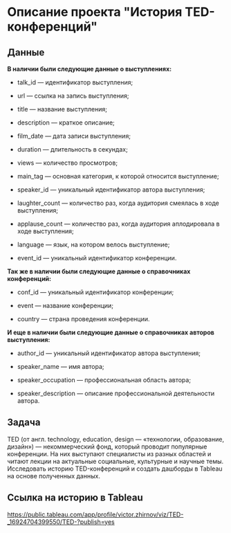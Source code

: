 # Описание проекта "История TED-конференций"


## Данные

**В наличии были следующие данные о выступлениях:**

- talk_id — идентификатор выступления;

- url — ссылка на запись выступления;

- title — название выступления;

- description — краткое описание;

- film_date — дата записи выступления;

- duration — длительность в секундах;

- views — количество просмотров;

- main_tag — основная категория, к которой относится выступление;

- speaker_id — уникальный идентификатор автора выступления;

- laughter_count — количество раз, когда аудитория смеялась в ходе выступления;

- applause_count — количество раз, когда аудитория аплодировала в ходе выступления;

- language — язык, на котором велось выступление;

- event_id — уникальный идентификатор конференции.

**Так же в наличии были следующие данные о справочниках конференций:**

- conf_id — уникальный идентификатор конференции;

- event — название конференции;

- country — страна проведения конференции.

**И еще в наличии были следующие данные о справочниках авторов выступления:**

- author_id — уникальный идентификатор автора выступления;

- speaker_name — имя автора;

- speaker_occupation — профессиональная область автора;

- speaker_description — описание профессиональной деятельности автора.

## Задача

TED (от англ. technology, education, design — «технологии, образование, дизайн») — некоммерческий фонд, который проводит популярные конференции. На них выступают специалисты из разных областей и читают лекции на актуальные социальные, культурные и научные темы. Исследовать историю TED-конференций и создать дашборды в Tableau на основе полученных данных.

## Ссылка на историю в Tableau
https://public.tableau.com/app/profile/victor.zhirnov/viz/TED-_16924704399550/TED-?publish=yes
